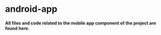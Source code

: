 # android-app
#### All files and code related to the mobile app component of the project are found here.
